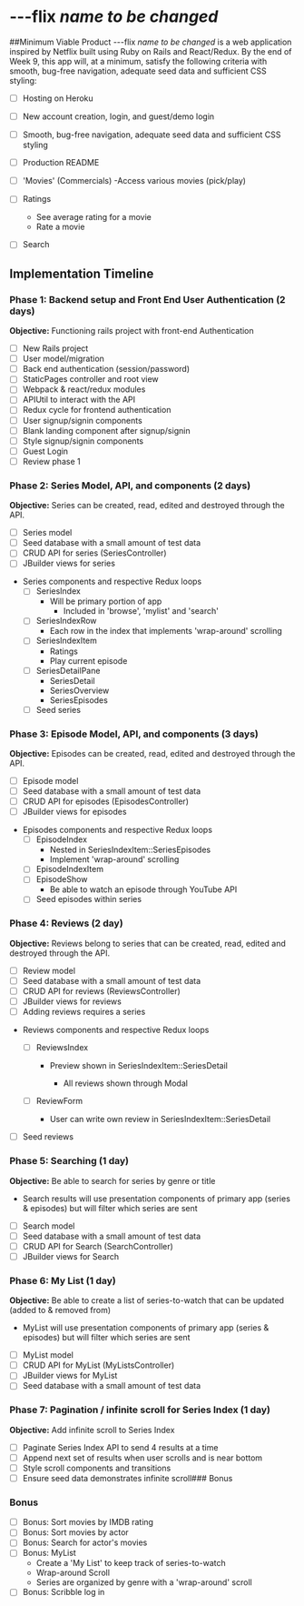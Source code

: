 # ---flix *name to be changed*


##Minimum Viable Product
---flix *name to be changed* is a web application inspired by Netflix built using Ruby on Rails
and React/Redux.  By the end of Week 9, this app will, at a minimum, satisfy the
following criteria with smooth, bug-free navigation, adequate seed data and
sufficient CSS styling:

- [ ] Hosting on Heroku
- [ ] New account creation, login, and guest/demo login
- [ ] Smooth, bug-free navigation, adequate seed data and sufficient CSS styling
- [ ] Production README

- [ ] 'Movies' (Commercials)
  -Access various movies (pick/play)
- [ ] Ratings
  - See average rating for a movie
  - Rate a movie
- [ ] Search


## Implementation Timeline

### Phase 1: Backend setup and Front End User Authentication (2 days)

**Objective:** Functioning rails project with front-end Authentication

- [ ] New Rails project
- [ ] User model/migration
- [ ] Back end authentication (session/password)
- [ ] StaticPages controller and root view
- [ ] Webpack & react/redux modules
- [ ] APIUtil to interact with the API
- [ ] Redux cycle for frontend authentication
- [ ] User signup/signin components
- [ ] Blank landing component after signup/signin
- [ ] Style signup/signin components
- [ ] Guest Login
- [ ] Review phase 1

### Phase 2: Series Model, API, and components (2 days)

**Objective:** Series can be created, read, edited and destroyed through the API.

- [ ] Series model
- [ ] Seed database with a small amount of test data
- [ ] CRUD API for series (SeriesController)
- [ ] JBuilder views for series
- Series components and respective Redux loops
  - [ ] SeriesIndex
    - Will be primary portion of app
      * Included in 'browse', 'mylist' and 'search'
  - [ ] SeriesIndexRow
    - Each row in the index that implements 'wrap-around' scrolling
  - [ ] SeriesIndexItem
    - Ratings
    - Play current episode
  - [ ] SeriesDetailPane
      - SeriesDetail
      - SeriesOverview
      - SeriesEpisodes
  - [ ] Seed series

### Phase 3: Episode Model, API, and components (3 days)

**Objective:** Episodes can be created, read, edited and destroyed through the API.

- [ ] Episode model
- [ ] Seed database with a small amount of test data
- [ ] CRUD API for episodes (EpisodesController)
- [ ] JBuilder views for episodes
- Episodes components and respective Redux loops
  - [ ] EpisodeIndex
    - Nested in SeriesIndexItem::SeriesEpisodes
    - Implement 'wrap-around' scrolling
  - [ ] EpisodeIndexItem
  - [ ] EpisodeShow
    - Be able to watch an episode through YouTube API
  - [ ] Seed episodes within series

### Phase 4: Reviews (2 day)

**Objective:** Reviews belong to series that can be created, read, edited and destroyed through the API.

- [ ] Review model
- [ ] Seed database with a small amount of test data
- [ ] CRUD API for reviews (ReviewsController)
- [ ] JBuilder views for reviews
- [ ] Adding reviews requires a series
- Reviews components and respective Redux loops
  - [ ] ReviewsIndex
    - Preview shown in SeriesIndexItem::SeriesDetail

      - All reviews shown through Modal

  - [ ] ReviewForm
    - User can write own review in SeriesIndexItem::SeriesDetail
- [ ] Seed reviews

### Phase 5: Searching (1 day)

**Objective:** Be able to search for series by genre or title

- Search results will use presentation components of primary app (series & episodes) but will filter which series are sent

- [ ] Search model
- [ ] Seed database with a small amount of test data
- [ ] CRUD API for Search (SearchController)
- [ ] JBuilder views for Search

### Phase 6: My List (1 day)

**Objective:** Be able to create a list of series-to-watch that can be updated (added to & removed from)

- MyList will use presentation components of primary app (series & episodes) but will filter which series are sent

- [ ] MyList model
- [ ] CRUD API for MyList (MyListsController)
- [ ] JBuilder views for MyList
- [ ] Seed database with a small amount of test data

### Phase 7: Pagination / infinite scroll for Series Index (1 day)

**Objective:** Add infinite scroll to Series Index

- [ ] Paginate Series Index API to send 4 results at a time
- [ ] Append next set of results when user scrolls and is near bottom
- [ ] Style scroll components and transitions
- [ ] Ensure seed data demonstrates infinite scroll### Bonus

### Bonus
- [ ] Bonus: Sort movies by IMDB rating
- [ ] Bonus: Sort movies by actor
- [ ] Bonus: Search for actor's movies
- [ ] Bonus: MyList
  - Create a 'My List' to keep track of series-to-watch
  - Wrap-around Scroll
  - Series are organized by genre with a 'wrap-around' scroll
- [ ] Bonus: Scribble log in
